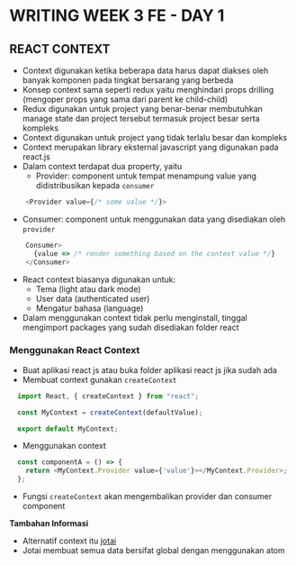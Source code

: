 # WRITING WEEK 3 FE - DAY 1
## REACT CONTEXT
- Context digunakan ketika beberapa data harus dapat diakses oleh banyak komponen pada tingkat bersarang yang berbeda
- Konsep context sama seperti redux yaitu menghindari props drilling (mengoper props yang sama dari parent ke child-child)
- Redux digunakan untuk project yang benar-benar membutuhkan manage state dan project tersebut termasuk project besar serta kompleks
- Context digunakan untuk project yang tidak terlalu besar dan kompleks
- Context merupakan library eksternal javascript yang digunakan pada react.js
- Dalam context terdapat dua property, yaitu
  - Provider: component untuk tempat menampung value yang didistribusikan kepada `consumer`
```js
    <Provider value={/* some value */}>
```
  - Consumer: component untuk menggunakan data yang disediakan oleh `provider`
```js
    Consumer>
      {value => /* render something based on the context value */}
    </Consumer>
```
- React context biasanya digunakan untuk:
  - Tema (light atau dark mode)
  - User data (authenticated user)
  - Mengatur bahasa (language)
- Dalam menggunakan context tidak perlu menginstall, tinggal mengimport packages yang sudah disediakan folder react


### Menggunakan React Context
- Buat aplikasi react js atau buka folder aplikasi react js jika sudah ada
- Membuat context gunakan `createContext`
```js
  import React, { createContext } from "react";

  const MyContext = createContext(defaultValue);

  export default MyContext;
```

- Menggunakan context
```js
  const componentA = () => {
    return <MyContext.Provider value={'value'}></MyContext.Provider>;
  };
```
- Fungsi `createContext` akan mengembalikan provider dan consumer component

**Tambahan Informasi**
- Alternatif context itu [jotai](https://jotai.org/docs/introduction)
- Jotai membuat semua data bersifat global dengan menggunakan atom
